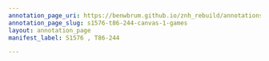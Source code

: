 ```yaml
---
annotation_page_uri: https://benwbrum.github.io/znh_rebuild/annotations/s1576-t86-244-canvas-1-games.json
annotation_page_slug: s1576-t86-244-canvas-1-games
layout: annotation_page
manifest_label: S1576 , T86-244

---
```

